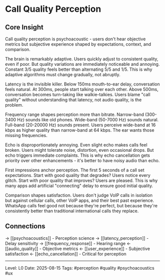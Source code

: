 # Call Quality Perception

## Core Insight
Call quality perception is psychoacoustic - users don't hear objective metrics but subjective experience shaped by expectations, context, and comparison.

The brain is remarkably adaptive. Users quickly adjust to consistent quality, even if poor. But quality variations are immediately noticeable and annoying. Constant 3/5 quality feels better than alternating 5/5 and 1/5. This is why adaptive algorithms must change gradually, not abruptly.

Latency is the invisible killer. Below 150ms mouth-to-ear delay, conversation feels natural. At 300ms, people start talking over each other. Above 500ms, conversation becomes turn-taking like walkie-talkies. Users blame "call quality" without understanding that latency, not audio quality, is the problem.

Frequency range shapes perception more than bitrate. Narrow-band (300-3400 Hz) sounds like old phones. Wide-band (50-7000 Hz) sounds natural. Full-band (20-20000 Hz) sounds present. Users perceive wide-band at 16 kbps as higher quality than narrow-band at 64 kbps. The ear wants those missing frequencies.

Echo is disproportionately annoying. Even slight echo makes calls feel broken. Users might tolerate noise, distortion, even occasional drops. But echo triggers immediate complaints. This is why echo cancellation gets priority over other enhancements - it's better to have noisy audio than echo.

First impressions anchor perception. The first 5 seconds of a call set expectations. Start with good quality that degrades? Users notice every glitch. Start with poor quality that improves? Users are pleased. This is why many apps add artificial "connecting" delay to ensure good initial quality.

Comparison shapes satisfaction. Users don't judge VoIP calls in isolation but against cellular calls, other VoIP apps, and their best past experience. WhatsApp calls feel good not because they're perfect, but because they're consistently better than traditional international calls they replace.

## Connections
→ [[psychoacoustics]] - Perception science
→ [[latency_perception]] - Delay sensitivity
→ [[frequency_response]] - Hearing range
← [[audio_quality]] - Objective metrics
← [[user_experience]] - Subjective satisfaction
← [[echo_cancellation]] - Critical for perception

---
Level: L0
Date: 2025-08-15
Tags: #perception #quality #psychoacoustics #ux